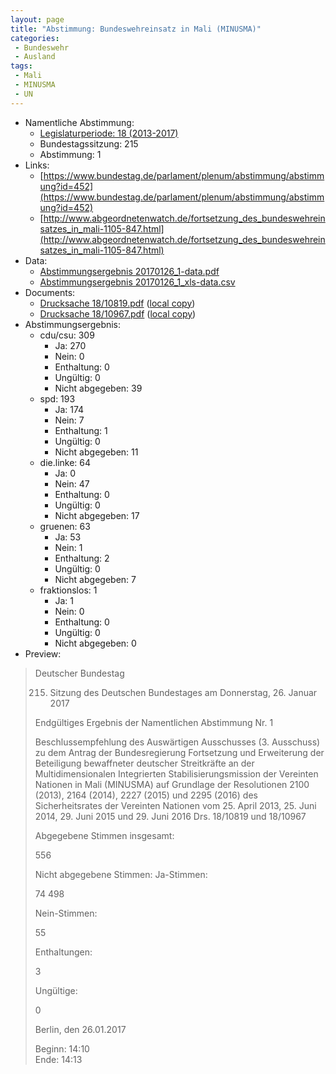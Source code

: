 ```yaml
---
layout: page
title: "Abstimmung: Bundeswehreinsatz in Mali (MINUSMA)"
categories:
 - Bundeswehr
 - Ausland
tags:
 - Mali
 - MINUSMA
 - UN
---
```


* Namentliche Abstimmung:
    * [Legislaturperiode: 18 (2013-2017)](https://de.wikipedia.org/wiki/18._Deutscher_Bundestag)
    * Bundestagssitzung: 215
    * Abstimmung: 1
* Links: 
    * [https://www.bundestag.de/parlament/plenum/abstimmung/abstimmung?id=452](https://www.bundestag.de/parlament/plenum/abstimmung/abstimmung?id=452)
    * [http://www.abgeordnetenwatch.de/fortsetzung_des_bundeswehreinsatzes_in_mali-1105-847.html](http://www.abgeordnetenwatch.de/fortsetzung_des_bundeswehreinsatzes_in_mali-1105-847.html)
* Data: 
    * [Abstimmungsergebnis 20170126_1-data.pdf](/res/abstimmungsliste/20170126_1-data.pdf)
    * [Abstimmungsergebnis 20170126_1_xls-data.csv](/res/abstimmungsliste/analyses/20170126_1_xls-data.csv)
* Documents: 
    * [Drucksache 18/10819.pdf](http://dip21.bundestag.de/dip21/btd/18/108/1810819.pdf) ([local copy](/res/abstimmungsdaten/018-215-01/1810819.pdf))
    * [Drucksache 18/10967.pdf](http://dip21.bundestag.de/dip21/btd/18/109/1810967.pdf) ([local copy](/res/abstimmungsdaten/018-215-01/1810967.pdf))
* Abstimmungsergebnis:
    * cdu/csu: 309
        * Ja: 270
        * Nein: 0
        * Enthaltung: 0
        * Ungültig: 0
        * Nicht abgegeben: 39
    * spd: 193
        * Ja: 174
        * Nein: 7
        * Enthaltung: 1
        * Ungültig: 0
        * Nicht abgegeben: 11
    * die.linke: 64
        * Ja: 0
        * Nein: 47
        * Enthaltung: 0
        * Ungültig: 0
        * Nicht abgegeben: 17
    * gruenen: 63
        * Ja: 53
        * Nein: 1
        * Enthaltung: 2
        * Ungültig: 0
        * Nicht abgegeben: 7
    * fraktionslos: 1
        * Ja: 1
        * Nein: 0
        * Enthaltung: 0
        * Ungültig: 0
        * Nicht abgegeben: 0
* Preview: 
> Deutscher Bundestag
> 
> 215. Sitzung des Deutschen Bundestages
> am Donnerstag, 26. Januar 2017
> 
> Endgültiges Ergebnis der Namentlichen Abstimmung Nr. 1
> 
> Beschlussempfehlung des Auswärtigen Ausschusses (3. Ausschuss) zu dem Antrag der
> Bundesregierung
> Fortsetzung und Erweiterung der Beteiligung bewaffneter deutscher Streitkräfte an der
> Multidimensionalen Integrierten Stabilisierungsmission der Vereinten Nationen in Mali
> (MINUSMA) auf Grundlage der Resolutionen 2100 (2013), 2164 (2014), 2227 (2015) und
> 2295 (2016) des Sicherheitsrates der Vereinten Nationen vom 25. April 2013, 25. Juni 2014,
> 29. Juni 2015 und 29. Juni 2016
> Drs. 18/10819 und 18/10967
> 
> Abgegebene Stimmen insgesamt:
> 
> 556
> 
> Nicht abgegebene Stimmen:
> Ja-Stimmen:
> 
> 74
> 498
> 
> Nein-Stimmen:
> 
> 55
> 
> Enthaltungen:
> 
> 3
> 
> Ungültige:
> 
> 0
> 
> Berlin, den 26.01.2017
> 
> Beginn: 14:10  
> Ende: 14:13
